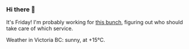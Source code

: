 ### Hi there :wave:

It's Friday! I'm probably working for [this bunch](https://github.com/kohofinancial), figuring out who should take care of which service.

Weather in Victoria BC: sunny, at +15°C.
